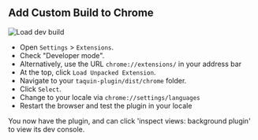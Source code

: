 ## Add Custom Build to Chrome

![Load dev build](./load-dev-build-chrome.gif)

- Open `Settings` > `Extensions`.
- Check "Developer mode".
- Alternatively, use the URL `chrome://extensions/` in your address bar
- At the top, click `Load Unpacked Extension`.
- Navigate to your `taquin-plugin/dist/chrome` folder.
- Click `Select`.
- Change to your locale via `chrome://settings/languages`
- Restart the browser and test the plugin in your locale

You now have the plugin, and can click 'inspect views: background plugin' to view its dev console.
